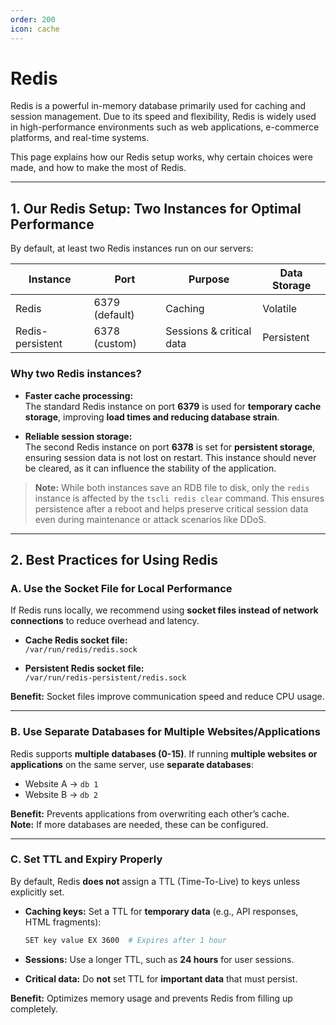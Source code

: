 ```yaml
---
order: 200
icon: cache
---
```


# Redis

Redis is a powerful in-memory database primarily used for caching and session management. Due to its speed and flexibility, Redis is widely used in high-performance environments such as web applications, e-commerce platforms, and real-time systems.

This page explains how our Redis setup works, why certain choices were made, and how to make the most of Redis.

---

## 1. Our Redis Setup: Two Instances for Optimal Performance

By default, at least two Redis instances run on our servers:

| Instance           | Port          | Purpose                   | Data Storage |
|--------------------|---------------|----------------------------|---------------|
| Redis              | 6379 (default) | Caching                   | Volatile      |
| Redis-persistent   | 6378 (custom)  | Sessions & critical data  | Persistent    |

### Why two Redis instances?

- **Faster cache processing:**  
  The standard Redis instance on port **6379** is used for **temporary cache storage**, improving **load times and reducing database strain**.

- **Reliable session storage:**  
  The second Redis instance on port **6378** is set for **persistent storage**, ensuring session data is not lost on restart. This instance should never be cleared, as it can influence the stability of the application.

> **Note:** While both instances save an RDB file to disk, only the `redis` instance is affected by the `tscli redis clear` command. This ensures persistence after a reboot and helps preserve critical session data even during maintenance or attack scenarios like DDoS.

---

## 2. Best Practices for Using Redis

### A. Use the Socket File for Local Performance

If Redis runs locally, we recommend using **socket files instead of network connections** to reduce overhead and latency.

- **Cache Redis socket file:**  
  `/var/run/redis/redis.sock`

- **Persistent Redis socket file:**  
  `/var/run/redis-persistent/redis.sock`

**Benefit:** Socket files improve communication speed and reduce CPU usage.

---

### B. Use Separate Databases for Multiple Websites/Applications

Redis supports **multiple databases (0-15)**. If running **multiple websites or applications** on the same server, use **separate databases**:

- Website A → `db 1`
- Website B → `db 2`

**Benefit:** Prevents applications from overwriting each other’s cache.  
**Note:** If more databases are needed, these can be configured.

---

### C. Set TTL and Expiry Properly

By default, Redis **does not** assign a TTL (Time-To-Live) to keys unless explicitly set.

- **Caching keys:** Set a TTL for **temporary data** (e.g., API responses, HTML fragments):
  ```bash
  SET key value EX 3600  # Expires after 1 hour
  ```

- **Sessions:** Use a longer TTL, such as **24 hours** for user sessions.

- **Critical data:** Do **not** set TTL for **important data** that must persist.

**Benefit:** Optimizes memory usage and prevents Redis from filling up completely.

